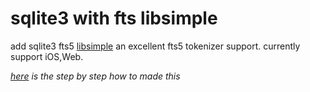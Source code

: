 # sqlite3 with fts libsimple
add sqlite3 fts5 [libsimple](https://github.com/wangfenjin/simple) an excellent fts5 tokenizer support.
currently support iOS,Web.


_[here](https://gist.github.com/nay-kang/5016b2a6911f7b434d3c656846fc22ca) is the step by step how to made this_
